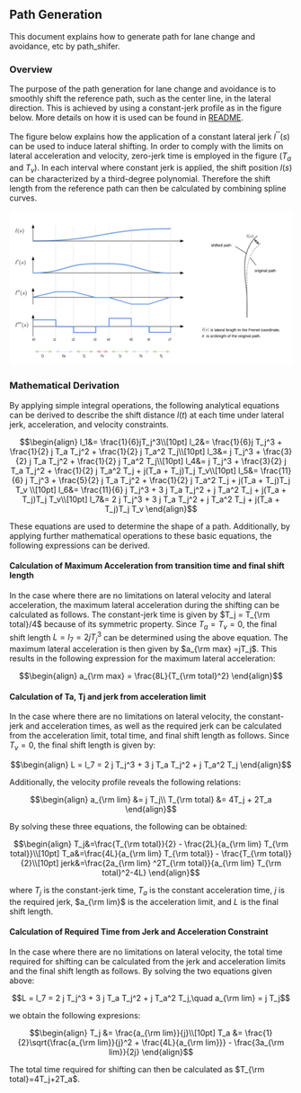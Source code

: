## Path Generation

This document explains how to generate path for lane change and avoidance, etc by path_shifer.

### Overview

The purpose of the path generation for lane change and avoidance is to smoothly shift the reference path, such as the center line, in the lateral direction. This is achieved by using a constant-jerk profile as in the figure below. More details on how it is used can be found in [README](./README).

The figure below explains how the application of a constant lateral jerk $l^{'''}(s)$ can be used to induce lateral shifting. In order to comply with the limits on lateral acceleration and velocity, zero-jerk time is employed in the figure ($T_a$ and $T_v$). In each interval where constant jerk is applied, the shift position $l(s)$ can be characterized by a third-degree polynomial. Therefore the shift length from the reference path can then be calculated by combining spline curves.

<p align="center">
  <img src="./image/path_shifter.png" width="800">
</p>

### Mathematical Derivation

By applying simple integral operations, the following analytical equations can be derived to describe the shift distance $l(t)$ at each time under lateral jerk, acceleration, and velocity constraints.

```math
\begin{align}
l_1&= \frac{1}{6}jT_j^3\\[10pt]
l_2&= \frac{1}{6}j T_j^3 + \frac{1}{2} j T_a T_j^2 + \frac{1}{2} j T_a^2 T_j\\[10pt]
l_3&= j  T_j^3 + \frac{3}{2} j T_a T_j^2 + \frac{1}{2} j T_a^2 T_j\\[10pt]
l_4&= j T_j^3 + \frac{3}{2} j T_a T_j^2 + \frac{1}{2} j T_a^2 T_j + j(T_a + T_j)T_j T_v\\[10pt]
l_5&= \frac{11}{6} j T_j^3 + \frac{5}{2} j T_a T_j^2 + \frac{1}{2} j T_a^2 T_j + j(T_a + T_j)T_j T_v \\[10pt]
l_6&= \frac{11}{6} j T_j^3 + 3 j T_a T_j^2 + j T_a^2 T_j + j(T_a + T_j)T_j T_v\\[10pt]
l_7&= 2 j T_j^3 + 3 j T_a T_j^2 + j T_a^2 T_j + j(T_a + T_j)T_j T_v
\end{align}
```

These equations are used to determine the shape of a path. Additionally, by applying further mathematical operations to these basic equations, the following expressions can be derived.

#### Calculation of Maximum Acceleration from transition time and final shift length

In the case where there are no limitations on lateral velocity and lateral acceleration, the maximum lateral acceleration during the shifting can be calculated as follows. The constant-jerk time is given by $T_j = T_{\rm total}/4$ because of its symmetric property. Since $T_a=T_v=0$, the final shift length $L=l_7=2jT_j^3$ can be determined using the above equation. The maximum lateral acceleration is then given by $a_{\rm max} =jT_j$. This results in the following expression for the maximum lateral acceleration:

```math
\begin{align}
a_{\rm max}  = \frac{8L}{T_{\rm total}^2}
\end{align}
```

#### Calculation of Ta, Tj and jerk from acceleration limit

In the case where there are no limitations on lateral velocity, the constant-jerk and acceleration times, as well as the required jerk can be calculated from the acceleration limit, total time, and final shift length as follows. Since $T_v=0$, the final shift length is given by:

```math
\begin{align}
L = l_7 = 2 j T_j^3 + 3 j T_a T_j^2 + j T_a^2 T_j
\end{align}
```

Additionally, the velocity profile reveals the following relations:

```math
\begin{align}
a_{\rm lim} &= j T_j\\
T_{\rm total} &= 4T_j + 2T_a
\end{align}
```

By solving these three equations, the following can be obtained:

```math
\begin{align}
T_j&=\frac{T_{\rm total}}{2} - \frac{2L}{a_{\rm lim} T_{\rm total}}\\[10pt]
T_a&=\frac{4L}{a_{\rm lim} T_{\rm total}} - \frac{T_{\rm total}}{2}\\[10pt]
jerk&=\frac{2a_{\rm lim} ^2T_{\rm total}}{a_{\rm lim} T_{\rm total}^2-4L}
\end{align}
```

where $T_j$ is the constant-jerk time, $T_a$ is the constant acceleration time, $j$ is the required jerk, $a_{\rm lim}$ is the acceleration limit, and $L$ is the final shift length.

#### Calculation of Required Time from Jerk and Acceleration Constraint

In the case where there are no limitations on lateral velocity, the total time required for shifting can be calculated from the jerk and acceleration limits and the final shift length as follows. By solving the two equations given above:

```math
L = l_7 = 2 j T_j^3 + 3 j T_a T_j^2 + j T_a^2 T_j,\quad a_{\rm lim} = j T_j
```

we obtain the following expresions:

```math
\begin{align}
T_j &= \frac{a_{\rm lim}}{j}\\[10pt]
T_a &= \frac{1}{2}\sqrt{\frac{a_{\rm lim}}{j}^2 + \frac{4L}{a_{\rm lim}}} - \frac{3a_{\rm lim}}{2j}
\end{align}
```

The total time required for shifting can then be calculated as $T_{\rm total}=4T_j+2T_a$.
